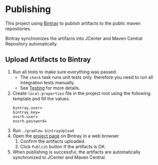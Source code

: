 # Publishing

This project using [Bintray](https://bintray.com/theta4j/maven/theta-web-api) to publish artifacts to the public maven repositories.

Bintray synchronizes the artifacts into JCenter and Maven Central Repository automatically.

## Upload Artifacts to Bintray

1. Run all tests to make sure everything was passed.
    * The `check` task runs unit tests only. therefore you need to run all integration tests manually.
    * See [Testing](../test) for more details.
2. Create `local.properties` file in the project root using the following template and fill the values.
    ```properties
    bintray.user=
    bintray.key=
    ossrh.user=
    ossrh.password=
    ```
3. Run `./gradlew bintrayUpload`
4. Open the [project page](https://bintray.com/theta4j/maven/theta-web-api) on Bintray in a web browser
    1. Confirm the artifacts uploaded.
    2. Click `Publish` button if the artifacts is OK.
5. When publishing is successful, the artifacts are automatically synchronized to JCenter and Maven Central.
